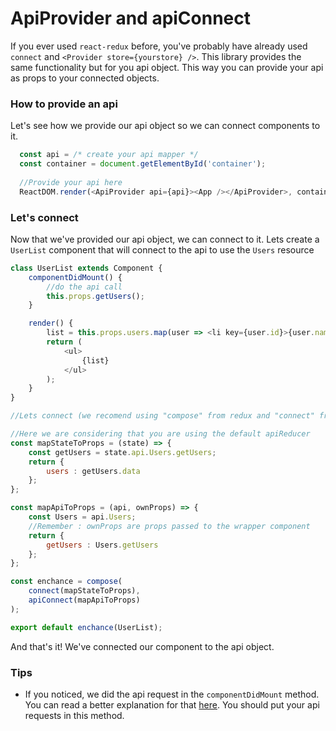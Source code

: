 # ApiProvider and apiConnect

If you ever used ``react-redux`` before, you've probably have already used ``connect`` and ``<Provider store={yourstore} />``. This library provides the same functionality but for you api object. This way you can provide your api as props to your connected objects.

### How to provide an api
Let's see how we provide our api object so we can connect components to it.

```js
  const api = /* create your api mapper */
  const container = document.getElementById('container');
  
  //Provide your api here
  ReactDOM.render(<ApiProvider api={api}><App /></ApiProvider>, container); 
``` 
### Let's connect
Now that we've provided our api object, we can connect to it. Lets create a ``UserList`` component that will connect to the api to use the ``Users`` resource

```js
class UserList extends Component {
    componentDidMount() {
        //do the api call
        this.props.getUsers();
    }

    render() {
        list = this.props.users.map(user => <li key={user.id}>{user.name}</li>)
        return (
            <ul>
                {list}
            </ul>
        );
    }
}

//Lets connect (we recomend using "compose" from redux and "connect" from react-redux)

//Here we are considering that you are using the default apiReducer
const mapStateToProps = (state) => {
    const getUsers = state.api.Users.getUsers;
    return {
        users : getUsers.data
    };
};

const mapApiToProps = (api, ownProps) => {
    const Users = api.Users;
    //Remember : ownProps are props passed to the wrapper component
    return {
        getUsers : Users.getUsers
    };
};

const enchance = compose(
    connect(mapStateToProps),
    apiConnect(mapApiToProps)
);

export default enchance(UserList);
```

And that's it! We've connected our component to the api object. 

### Tips
* If you noticed, we did the api request in the ``componentDidMount`` method. You can read a better explanation for that [here](https://twitter.com/dan_abramov/status/790590733468241920). You should put your api requests in this method.
